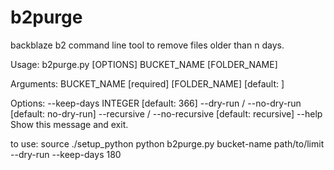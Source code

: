 # b2purge
backblaze b2 command line tool to remove files older than n days.

Usage: b2purge.py [OPTIONS] BUCKET_NAME [FOLDER_NAME]

Arguments:
  BUCKET_NAME    [required]
  [FOLDER_NAME]  [default: ]

Options:
  --keep-days INTEGER             [default: 366]
  --dry-run / --no-dry-run        [default: no-dry-run]
  --recursive / --no-recursive    [default: recursive]
  --help                          Show this message and exit.


to use:
source ./setup_python
python b2purge.py bucket-name path/to/limit --dry-run --keep-days 180
